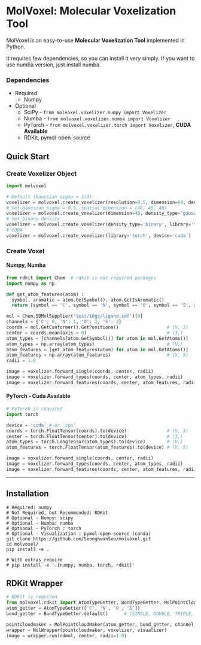 # MolVoxel: Molecular Voxelization Tool
MolVoxel is an easy-to-use **Molecular Voxelization Tool** implemented in Python.

It requires few dependencies, so you can install it very simply. If you want to use numba version, just install numba.

### Dependencies

- Required
  - Numpy
- Optional
  - SciPy - `from molvoxel.voxelizer.numpy import Voxelizer`
  - Numba - `from molvoxel.voxelizer.numba import Voxelizer`
  - PyTorch - `from molvoxel.voxelizer.torch import Voxelizer`, **CUDA Available**
  - RDKit, pymol-open-source

## Quick Start

### Create Voxelizer Object
```python
import molvoxel

# Default (Gaussian sigma = 1/3)
voxelizer = molvoxel.create_voxelizer(resolution=0.5, dimension=64, density_type='gaussian', library='numpy')
# Set gaussian sigma = 0.5, spatial dimension = (48, 48, 48)
voxelizer = molvoxel.create_voxelizer(dimension=48, density_type='gaussian', sigma=0.5, library='numba')
# Set binary density
voxelizer = molvoxel.create_voxelizer(density_type='binary', library='torch')
# CUDA
voxelizer = molvoxel.create_voxelizer(library='torch', device='cuda')
```

### Create Voxel
#### Numpy, Numba

```python
from rdkit import Chem  # rdkit is not required packages
import numpy as np

def get_atom_features(atom) :
  symbol, aromatic = atom.GetSymbol(), atom.GetIsAromatic()
  return [symbol == 'C', symbol == 'N', symbol == 'O', symbol == 'S', aromatic]

mol = Chem.SDMolSupplier('test/10gs/ligand.sdf')[0]
channels = {'C': 0, 'N': 1, 'O': 2, 'S': 3}
coords = mol.GetConformer().GetPositions()                  # (V, 3)
center = coords.mean(axis = 0)                              # (3,)
atom_types = [channels[atom.GetSymbol()] for atom in mol.GetAtoms()]
atom_types = np.array(atom_types)                           # (V,)
atom_features = [get_atom_features(atom) for atom in mol.GetAtoms()]
atom_features = np.array(atom_features)                     # (V, 5)
radii = 1.0

image = voxelizer.forward_single(coords, center, radii)                   # (1, 64, 64, 64)
image = voxelizer.forward_types(coords, center, atom_types, radii)        # (4, 64, 64, 64)
image = voxelizer.forward_features(coords, center, atom_features, radii)  # (5, 64, 64, 64)
```

#### PyTorch - Cuda Available

```python
# PyTorch is required
import torch

device = 'cuda' # or 'cpu'
coords = torch.FloatTensor(coords).to(device)               # (V, 3)
center = torch.FloatTensor(center).to(device)               # (3,)
atom_types = torch.LongTensor(atom_types).to(device)        # (V,)
atom_features = torch.FloatTensor(atom_features).to(device) # (V, 5)

image = voxelizer.forward_single(coords, center, radii)                   # (1, 64, 64, 64)
image = voxelizer.forward_types(coords, center, atom_types, radii)        # (4, 32, 32, 32)
image = voxelizer.forward_features(coords, center, atom_features, radii)  # (5, 32, 32, 32)
```
---

## Installation

```shell
# Required: numpy
# Not Required, but Recommended: RDKit
# Optional - Numpy: scipy
# Optional - Numba: numba
# Optional - PyTorch : torch
# Optional - Visualization : pymol-open-source (conda)
git clone https://github.com/SeonghwanSeo/molvoxel.git
cd molvoxel/
pip install -e .

# With extras_require
# pip install -e '.[numpy, numba, torch, rdkit]'
```

## RDKit Wrapper
``` python
# RDKit is required
from molvoxel.rdkit import AtomTypeGetter, BondTypeGetter, MolPointCloudMaker, MolWrapper
atom_getter = AtomTypeGetter(['C', 'N', 'O', 'S'])
bond_getter = BondTypeGetter.default()		# (SINGLE, DOUBLE, TRIPLE, AROMATIC)

pointcloudmaker = MolPointCloudMaker(atom_getter, bond_getter, channel_type='types')
wrapper = MolWrapper(pointcloudmaker, voxelizer, visualizer)
image = wrapper.run(rdmol, center, radii=1.0)
```

